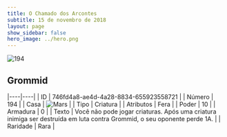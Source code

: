 ```yaml
---
title: O Chamado dos Arcontes
subtitle: 15 de novembro de 2018
layout: page
show_sidebar: false
hero_image: ../hero.png
---
```


![194](https://cdn.keyforgegame.com/media/card_front/pt/341_194_J7HVR74PWP6W_pt.png)

## Grommid

|----|----|
| ID | 746fd4a8-ae4d-4a28-8834-655923558721 |
| Número | 194 |
| Casa | ![Mars](https://archonarcana.com/images/thumb/d/de/Mars.png/22px-Mars.png "Marte") |
| Tipo | Criatura |
| Atributos | Fera |
| Poder | 10 |
| Armadura | 0 |
| Texto | Você não pode jogar criaturas. Após uma criatura inimiga ser destruída em luta contra Grommid, o seu oponente perde 1A. |
| Raridade | Rara |
